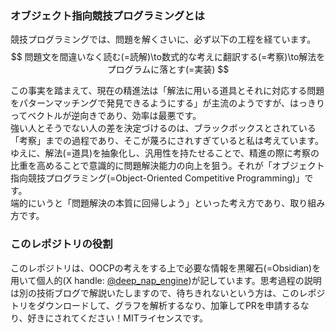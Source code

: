 ### オブジェクト指向競技プログラミングとは
競技プログラミングでは、問題を解くさいに、必ず以下の工程を経ています。<br>
$$
問題文を間違いなく読む(=読解)\to数式的な考えに翻訳する(=考察)\to解法をプログラムに落とす(=実装)
$$

この事実を踏まえて、現在の精進法は「解法に用いる道具とそれに対応する問題をパターンマッチングで発見できるようにする」が主流のようですが、はっきりってベクトルが逆向きであり、効率は最悪です。<br>
強い人とそうでない人の差を決定づけるのは、ブラックボックスとされている「考察」までの過程であり、そこが蔑ろにされすぎていると私は考えています。ゆえに、解法(=道具)を抽象化し、汎用性を持たせることで、精進の際に考察の比重を高めることで意識的に問題解決能力の向上を狙う。それが「オブジェクト指向競技プログラミング(=Object-Oriented Competitive Programming)」です。<br>
端的にいうと「問題解決の本質に回帰しよう」といった考え方であり、取り組み方です。

### このレポジトリの役割
このレポジトリは、OOCPの考えをする上で必要な情報を黒曜石(=Obsidian)を用いて個人的(X handle: [@deep_nap_engine](https://x.com/deep_nap_engine))が記しています。思考過程の説明は別の技術ブログで解説いたしますので、待ちきれないという方は、このレポジトリをダウンロードして、グラフを解析するなり、加筆してPRを申請するなり、好きにされてください！MITライセンスです。